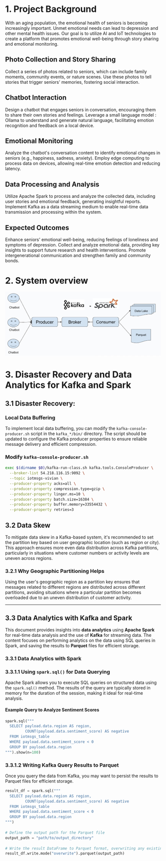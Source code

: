 # 1. Project Background
With an aging population, the emotional health of seniors is becoming increasingly important. Unmet emotional needs can lead to depression and other mental health issues. Our goal is to utilize AI and IoT technologies to create a platform that promotes emotional well-being through story sharing and emotional monitoring.

## Photo Collection and Story Sharing
Collect a series of photos related to seniors, which can include family moments, community events, or nature scenes.
Use these photos to tell stories that trigger seniors' memories, fostering social interaction.

## Chatbot Interaction
Design a chatbot that engages seniors in conversation, encouraging them to share their own stories and feelings.
Leverage a small language model : Ollama  to understand and generate natural language, facilitating emotion recognition and feedback on a local device.

## Emotional Monitoring
Analyze the chatbot's conversation content to identify emotional changes in seniors (e.g., happiness, sadness, anxiety).
Employ edge computing to process data on devices, allowing real-time emotion detection and reducing latency.

## Data Processing and Analysis
Utilize Apache Spark to process and analyze the collected data, including user stories and emotional feedback, generating insightful reports.
Implement Kafka as a data streaming medium to enable real-time data transmission and processing within the system.

## Expected Outcomes
Enhance seniors' emotional well-being, reducing feelings of loneliness and symptoms of depression.
Collect and analyze emotional data, providing key insights to support future research and health interventions.
Promote intergenerational communication and strengthen family and community bonds.

# 2. System overview
![System](systemoverview.png)

# 3. Disaster Recovery and Data Analytics for Kafka and Spark
## 3.1 Disaster Recovery:
### Local Data Buffering

To implement local data buffering, you can modify the `kafka-console-producer.sh` script in the `kafka_*/bin/` directory. The script should be updated to configure the Kafka producer properties to ensure reliable message delivery and efficient compression.

### Modify `kafka-console-producer.sh`

```bash
exec $(dirname $0)/kafka-run-class.sh kafka.tools.ConsoleProducer \
  --broker-list 54.218.116.15:9092 \
  --topic iotmsgs-vivian \
  --producer-property acks=all \
  --producer-property compression.type=gzip \
  --producer-property linger.ms=10 \
  --producer-property batch.size=16384 \
  --producer-property buffer.memory=33554432 \
  --producer-property retries=3
```

## 3.2 Data Skew

To mitigate data skew in a Kafka-based system, it's recommended to set the partition key based on user geographic location (such as region or city). This approach ensures more even data distribution across Kafka partitions, particularly in situations where customer numbers or activity levels are uneven across regions.

### 3.2.1  Why Geographic Partitioning Helps

Using the user's geographic region as a partition key ensures that messages related to different regions are distributed across different partitions, avoiding situations where a particular partition becomes overloaded due to an uneven distribution of customer activity.

---

## 3.3 Data Analytics with Kafka and Spark

This document provides insights into **data analytics** using **Apache Spark** for real-time data analysis and the use of **Kafka** for streaming data. The content focuses on performing analytics on the data using SQL queries in Spark, and saving the results to **Parquet** files for efficient storage.

### 3.3.1 Data Analytics with Spark

### 3.3.1.1 Using `spark.sql()` for Data Querying

Apache Spark allows you to execute SQL queries on structured data using the `spark.sql()` method. The results of the query are typically stored in memory for the duration of the session, making it ideal for real-time analysis.

#### Example Query to Analyze Sentiment Scores

```python
spark.sql("""
  SELECT payload.data.region AS region, 
         COUNT(payload.data.sentiment_score) AS negative 
  FROM iotmsgs_table 
  WHERE payload.data.sentiment_score < 0 
  GROUP BY payload.data.region
""").show(n=100)
```

### 3.3.1.2 Writing Kafka Query Results to Parquet
Once you query the data from Kafka, you may want to persist the results to Parquet files for efficient storage.
```python
result_df = spark.sql("""
  SELECT payload.data.region AS region, 
         COUNT(payload.data.sentiment_score) AS negative 
  FROM iotmsgs_table 
  WHERE payload.data.sentiment_score < 0 
  GROUP BY payload.data.region
""")

# Define the output path for the Parquet file
output_path = "path/to/output_directory"

# Write the result DataFrame to Parquet format, overwriting any existing data
result_df.write.mode("overwrite").parquet(output_path)

```
